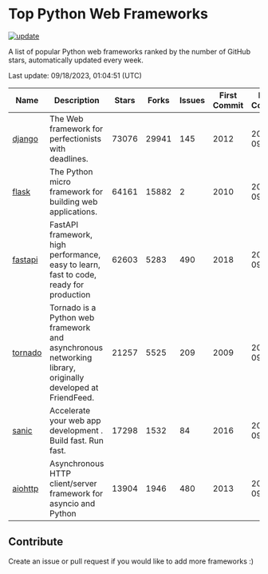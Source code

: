 # Top Python Web Frameworks

[![update](https://github.com/sunnysid3up/python-web-frameworks/actions/workflows/update.yml/badge.svg)](https://github.com/sunnysid3up/python-web-frameworks/actions/workflows/update.yml)

A list of popular Python web frameworks ranked by the number of GitHub stars, automatically updated every week.

Last update: 09/18/2023, 01:04:51 (UTC)

| Name          | Description          | Stars                     | Forks          | Issues               | First Commit        | Last Commit         |
|---------------|----------------------|---------------------------|----------------|----------------------|---------------------|---------------------|
| [django](https://github.com/django/django) | The Web framework for perfectionists with deadlines. | 73076 | 29941 | 145 | 2012 | 2023-09-18 |
| [flask](https://github.com/pallets/flask) | The Python micro framework for building web applications. | 64161 | 15882 | 2 | 2010 | 2023-09-18 |
| [fastapi](https://github.com/tiangolo/fastapi) | FastAPI framework, high performance, easy to learn, fast to code, ready for production | 62603 | 5283 | 490 | 2018 | 2023-09-18 |
| [tornado](https://github.com/tornadoweb/tornado) | Tornado is a Python web framework and asynchronous networking library, originally developed at FriendFeed. | 21257 | 5525 | 209 | 2009 | 2023-09-16 |
| [sanic](https://github.com/sanic-org/sanic) |  Accelerate your web app development . Build fast. Run fast. | 17298 | 1532 | 84 | 2016 | 2023-09-17 |
| [aiohttp](https://github.com/aio-libs/aiohttp) | Asynchronous HTTP client/server framework for asyncio and Python | 13904 | 1946 | 480 | 2013 | 2023-09-17 |

## Contribute 

Create an issue or pull request if you would like to add more frameworks :)